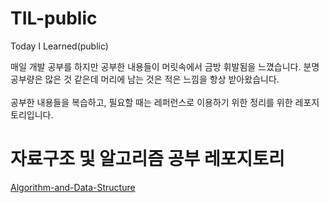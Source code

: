 # TIL-public
Today I Learned(public)


매일 개발 공부를 하지만 공부한 내용들이 머릿속에서 금방 휘발됨을 느꼈습니다.   분명 공부량은 많은 것 같은데 머리에 남는 것은 적은 느낌을 항상 받아왔습니다.     
<br/>
공부한 내용들을 복습하고, 필요할 때는 레퍼런스로 이용하기 위한 정리를 위한 레포지토리입니다.

# 자료구조 및 알고리즘 공부 레포지토리
[Algorithm-and-Data-Structure](https://github.com/binary-ho/Algorithm-and-Data-Structure)
